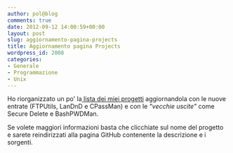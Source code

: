 ```yaml
---
author: pol@blog
comments: true
date: 2012-09-12 14:00:59+00:00
layout: post
slug: aggiornamento-pagina-projects
title: Aggiornamento pagina Projects
wordpress_id: 2008
categories:
- Generale
- Programmazione
- Unix
---
```


Ho riorganizzato un po' la[ lista dei miei progetti](http://www.polslinux.it/progetti/) aggiornandola con le nuove entrate (FTPUtils, LanDnD e CPassMan) e con le _"vecchie uscite"_ come Secure Delete e BashPWDMan.

Se volete maggiori informazioni basta che clicchiate sul nome del progetto e sarete reindirizzati alla pagina GitHub contenente la descrizione e i sorgenti.

